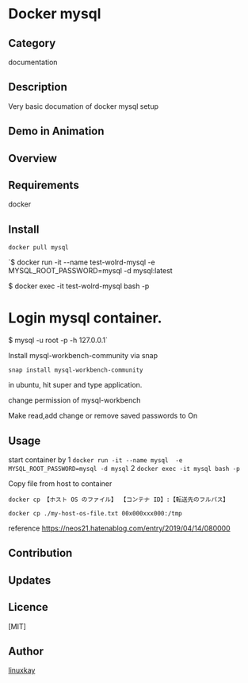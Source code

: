 # Docker mysql 

## Category

documentation

## Description

Very basic documation of docker mysql setup

## Demo in Animation

## Overview

## Requirements

docker

## Install

`docker pull mysql`

`$ docker run -it --name test-wolrd-mysql -e MYSQL_ROOT_PASSWORD=mysql -d mysql:latest

$ docker exec -it test-wolrd-mysql bash -p

# Login mysql container.
$ mysql -u root -p -h 127.0.0.1`

Install mysql-workbench-community via snap

`snap install mysql-workbench-community`

in ubuntu, hit super and type application.

change permission of mysql-workbench

Make read,add change or remove saved passwords to On

## Usage

start container by
1
`docker run -it --name mysql  -e MYSQL_ROOT_PASSWORD=mysql -d mysql`
2
`docker exec -it mysql bash -p`

Copy file from host to container

`docker cp 【ホスト OS のファイル】 【コンテナ ID】:【転送先のフルパス】`

`docker cp ./my-host-os-file.txt 00x000xxx000:/tmp`

reference
https://neos21.hatenablog.com/entry/2019/04/14/080000

## Contribution

## Updates

## Licence
[MIT]

## Author

[linuxkay](https://github.com/linuxkay)
